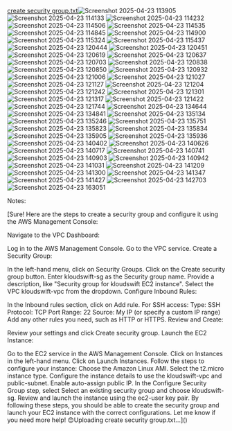 [create security group.txt](https://github.com/user-attachments/files/19913299/create.security.group.txt)![Screenshot 2025-04-23 113905](https://github.com/user-attachments/assets/ffbd453d-7938-460c-9fb5-c08e0f122cdc)
![Screenshot 2025-04-23 114133](https://github.com/user-attachments/assets/3ee36c01-c6b3-44ff-a15c-2557bf88b4d3)
![Screenshot 2025-04-23 114232](https://github.com/user-attachments/assets/de453a49-5474-4cf5-b0d3-4ed86fb28a51)
![Screenshot 2025-04-23 114506](https://github.com/user-attachments/assets/f8432e99-ef46-4677-a26f-c0aa058f4bed)
![Screenshot 2025-04-23 114535](https://github.com/user-attachments/assets/6287e962-2ebe-48fb-acb8-06025e22e92b)
![Screenshot 2025-04-23 114845](https://github.com/user-attachments/assets/041cbe84-9ed4-4047-8108-6cac699c5b78)
![Screenshot 2025-04-23 114900](https://github.com/user-attachments/assets/b5f65eb7-9fc8-47c5-9eec-9cbf571a9a3f)
![Screenshot 2025-04-23 115324](https://github.com/user-attachments/assets/70bdacc9-986c-43f4-ad5a-b0443eecaae3)
![Screenshot 2025-04-23 115437](https://github.com/user-attachments/assets/fdb351b1-0b0a-4f63-bb9e-dcaed6933c93)
![Screenshot 2025-04-23 120444](https://github.com/user-attachments/assets/9717a66a-f13a-4f0c-a219-56f43b1a5ba5)
![Screenshot 2025-04-23 120451](https://github.com/user-attachments/assets/a3c4fbc5-e26c-4b10-a238-c6124c89e37b)
![Screenshot 2025-04-23 120619](https://github.com/user-attachments/assets/534c284c-1dd1-4743-b12d-eff11123844e)
![Screenshot 2025-04-23 120637](https://github.com/user-attachments/assets/7ba2afd9-482b-4e16-9101-d5c62b9c5841)
![Screenshot 2025-04-23 120703](https://github.com/user-attachments/assets/0881325e-d45c-4300-b680-86132e940521)
![Screenshot 2025-04-23 120838](https://github.com/user-attachments/assets/129cb556-909f-4729-863a-7486a79f3df7)
![Screenshot 2025-04-23 120850](https://github.com/user-attachments/assets/00c11d32-7e25-4477-af36-649e5e03958f)
![Screenshot 2025-04-23 120932](https://github.com/user-attachments/assets/eee62947-4f8a-4726-958e-e0cd75aa7837)
![Screenshot 2025-04-23 121006](https://github.com/user-attachments/assets/8104b7cd-9cdf-4e32-b974-6b8fe43cac72)
![Screenshot 2025-04-23 121027](https://github.com/user-attachments/assets/0eb952cd-c5a8-4a19-b9a8-5761a0757e80)
![Screenshot 2025-04-23 121127](https://github.com/user-attachments/assets/0f9089d8-643b-45b9-945f-164453bfc086)
![Screenshot 2025-04-23 121204](https://github.com/user-attachments/assets/5fb5e246-8838-49dc-b7dc-b504e75d7af7)
![Screenshot 2025-04-23 121242](https://github.com/user-attachments/assets/2eb446ab-d74c-44ae-be23-5b33052ac273)
![Screenshot 2025-04-23 121301](https://github.com/user-attachments/assets/f9779fa2-2ae6-4944-8d1b-0899334b9d7f)
![Screenshot 2025-04-23 121317](https://github.com/user-attachments/assets/608db492-fef9-4cb5-9958-8dbe858cec25)
![Screenshot 2025-04-23 121422](https://github.com/user-attachments/assets/a682d2a5-488d-474f-82ce-a1285b435f1c)
![Screenshot 2025-04-23 121744](https://github.com/user-attachments/assets/00019a71-cbee-4c5e-8002-7708f647e8d2)
![Screenshot 2025-04-23 134644](https://github.com/user-attachments/assets/ca6aca77-f6a4-49c5-9666-d8ad66d2952c)
![Screenshot 2025-04-23 134841](https://github.com/user-attachments/assets/a8833351-89af-4bdb-95f3-daf70b275eec)
![Screenshot 2025-04-23 135134](https://github.com/user-attachments/assets/9cc1f530-c3d2-4218-90bb-34d8942a997c)
![Screenshot 2025-04-23 135246](https://github.com/user-attachments/assets/9094ca64-5f64-41d3-9907-ed5f339b8d4e)
![Screenshot 2025-04-23 135751](https://github.com/user-attachments/assets/07849ffe-9722-4f43-aa8b-f3b139e44bdb)
![Screenshot 2025-04-23 135823](https://github.com/user-attachments/assets/5b2d0fa8-8806-445b-a0c1-1771999b641e)
![Screenshot 2025-04-23 135834](https://github.com/user-attachments/assets/ac876b6c-0817-4e65-b3df-f10496b36c5b)
![Screenshot 2025-04-23 135905](https://github.com/user-attachments/assets/528eb4b1-7b94-45aa-addb-9f0a7571cbb6)
![Screenshot 2025-04-23 135936](https://github.com/user-attachments/assets/9ec9b8a1-0145-47c4-8e68-1398ecc482fb)
![Screenshot 2025-04-23 140402](https://github.com/user-attachments/assets/72dc5bc2-fd32-489c-9565-dc5ce4b3c32e)
![Screenshot 2025-04-23 140626](https://github.com/user-attachments/assets/82db585f-522e-4c7d-b1a2-7dc464a9a190)
![Screenshot 2025-04-23 140717](https://github.com/user-attachments/assets/d7054ff5-1b69-46e1-8c17-df3da88133a9)
![Screenshot 2025-04-23 140741](https://github.com/user-attachments/assets/23074905-2844-4af3-bb0b-67c988d4d179)
![Screenshot 2025-04-23 140903](https://github.com/user-attachments/assets/68eb973b-a796-4537-be0a-283e2219592f)
![Screenshot 2025-04-23 140942](https://github.com/user-attachments/assets/a43fb915-28ce-4bc7-83b1-78455eb15c6e)
![Screenshot 2025-04-23 141031](https://github.com/user-attachments/assets/25ec9a69-343a-4c1a-892f-133e64abca1d)
![Screenshot 2025-04-23 141209](https://github.com/user-attachments/assets/08b69819-07af-433f-ab62-165af2780558)
![Screenshot 2025-04-23 141300](https://github.com/user-attachments/assets/191bf6cc-1daa-4afc-a552-bf993337b919)
![Screenshot 2025-04-23 141347](https://github.com/user-attachments/assets/6d1de3df-7168-4717-804c-8ac1d2e1883a)
![Screenshot 2025-04-23 141427](https://github.com/user-attachments/assets/c7dfd4d6-9c36-4d86-8b36-2459c1b2b513)
![Screenshot 2025-04-23 142703](https://github.com/user-attachments/assets/266f5b77-f9bd-41ea-93eb-dbd29393a308)
![Screenshot 2025-04-23 163051](https://github.com/user-attachments/assets/313f8a09-ac7a-4673-9aca-f0d66dd115c6)

Notes:

[Sure! Here are the steps to create a security group and configure it using the AWS Management Console:

Navigate to the VPC Dashboard:

Log in to the AWS Management Console.
Go to the VPC service.
Create a Security Group:

In the left-hand menu, click on Security Groups.
Click on the Create security group button.
Enter kloudswift-sg as the Security group name.
Provide a description, like "Security group for kloudswift EC2 instance".
Select the VPC kloudswift-vpc from the dropdown.
Configure Inbound Rules:

In the Inbound rules section, click on Add rule.
For SSH access:
Type: SSH
Protocol: TCP
Port Range: 22
Source: My IP (or specify a custom IP range)
Add any other rules you need, such as HTTP or HTTPS.
Review and Create:

Review your settings and click Create security group.
Launch the EC2 Instance:

Go to the EC2 service in the AWS Management Console.
Click on Instances in the left-hand menu.
Click on Launch Instances.
Follow the steps to configure your instance:
Choose the Amazon Linux AMI.
Select the t2.micro instance type.
Configure the instance details to use the kloudswift-vpc and public-subnet.
Enable auto-assign public IP.
In the Configure Security Group step, select Select an existing security group and choose kloudswift-sg.
Review and launch the instance using the ec2-user key pair.
By following these steps, you should be able to create the security group and launch your EC2 instance with the correct configurations. Let me know if you need more help! 😊Uploading create security group.txt…]()
